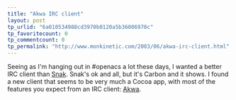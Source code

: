 ```yaml
---
title: "Akwa IRC client"
layout: post
tp_urlid: "6a010534988cd3970b0120a5b36006970c"
tp_favoritecount: 0
tp_commentcount: 0
tp_permalink: "http://www.monkinetic.com/2003/06/akwa-irc-client.html"
---
```

Seeing as I&#39;m hanging out in #openacs a lot these days, I wanted a better IRC client than <a href="http://www.snak.com/">Snak</a>. Snak&#39;s ok and all, but it&#39;s Carbon and it shows. I found a new client that seems to be very much a Cocoa app, with most of the features you expect from an IRC client: <a href="http://akwairc.online.fr/akwairc.html ">Akwa</a>.
